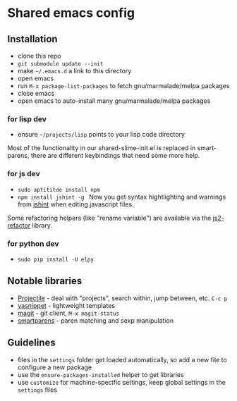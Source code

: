 # Shared emacs config

## Installation

* clone this repo
* `git submodule update --init`
* make `~/.emacs.d` a link to this directory
* open emacs
* run `M-x package-list-packages` to fetch gnu/marmalade/melpa packages
* close emacs
* open emacs to auto-install many gnu/marmalade/melpa packages

### for lisp dev

* ensure `~/projects/lisp` points to your lisp code directory

Most of the functionality in our shared-slime-init.el is replaced in
smart-parens, there are different keybindings that need some more
help.

### for js dev

* `sudo aptititde install npm`
* `npm install jshint -g
`
Now you get syntax hightlighting and warnings from [jshint][] when
editing javascript files.

Some refactoring helpers (like "rename variable") are available via
the [js2-refactor][] library.

[jshint]: http://www.jshint.com/
[js2-refactor]: https://github.com/magnars/js2-refactor.el

### for python dev

* `sudo pip install -U elpy`

## Notable libraries

* [Projectile][] - deal with "projects", search within, jump between,
  etc. `C-c p`
* [yasnippet][] - lightweight templates
* [magit][] - git client, `M-x magit-status`
* [smartparens][] - paren matching and sexp manipulation

[Projectile]: https://github.com/bbatsov/projectile
[yasnippet]: https://github.com/capitaomorte/yasnippet
[magit]: https://github.com/magit/magit
[smartparens]: https://github.com/Fuco1/smartparens

## Guidelines

* files in the `settings` folder get loaded automatically, so add a
  new file to configure a new package
* use the `ensure-packages-installed` helper to get libraries
* use `customize` for machine-specific settings, keep global settings
  in the `settings` files
